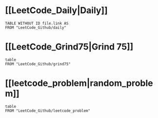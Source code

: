 # [[LeetCode_Daily|Daily]]
```dataview
TABLE WITHOUT ID file.link AS 
FROM "LeetCode_Github/daily"
```

# [[LeetCode_Grind75|Grind 75]]
```dataview
table
FROM "LeetCode_Github/grind75"
```

# [[leetcode_problem|random_problem]]
```dataview
table
FROM "LeetCode_Github/leetcode_problem"
```

